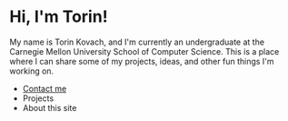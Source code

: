 # Hi, I'm Torin!
My name is Torin Kovach, and I'm currently an undergraduate at the Carnegie Mellon University School of Computer Science. This is a place where I can share some of my projects, ideas, and other fun things I'm working on. 
* [Contact me](contact.html)
* Projects
* About this site

<!--stackedit_data:
eyJoaXN0b3J5IjpbLTU1OTYwNzg2MiwxMzU0ODI1NDQsLTczMz
c0NzIxNl19
-->